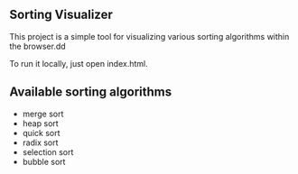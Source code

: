 ## Sorting Visualizer
This project is a simple tool for visualizing various sorting algorithms within the browser.dd

To run it locally, just open index.html.

## Available sorting algorithms

- merge sort
- heap sort
- quick sort
- radix sort
- selection sort
- bubble sort